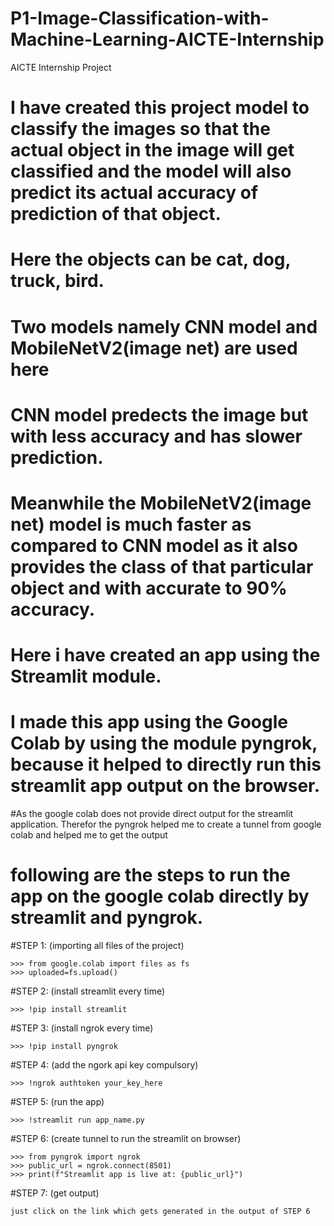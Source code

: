 # P1-Image-Classification-with-Machine-Learning-AICTE-Internship
AICTE Internship Project
# I have created this project model to classify the images so that the actual object in the image will get classified and the model will also predict its actual accuracy of prediction of that object. 

# Here the objects can be cat, dog, truck, bird.

# Two models namely CNN model and MobileNetV2(image net) are used here

# CNN model predects the image but with less accuracy and has slower prediction.
# Meanwhile the MobileNetV2(image net) model is much faster as compared to CNN model as it also provides the class of that particular object and with accurate to 90% accuracy.

# Here i have created an app using the Streamlit module.

# I made this app using the Google Colab by using the module pyngrok, because it helped to directly run this streamlit app output on the browser. 
#As the google colab does not provide direct output for the streamlit application. Therefor the pyngrok helped me to create a tunnel from google colab and helped me to get the output

# following are the steps to run the app on the google colab directly by streamlit and pyngrok.
#STEP 1:	(importing all files of the project)
	
	>>> from google.colab import files as fs
	>>> uploaded=fs.upload()

#STEP 2:	(install streamlit every time)

	>>> !pip install streamlit

#STEP 3:	(install ngrok every time)

	>>> !pip install pyngrok

#STEP 4: (add the ngork api key compulsory)

	>>> !ngrok authtoken your_key_here

#STEP 5: (run the app)

	>>> !streamlit run app_name.py

#STEP 6: (create tunnel to run the streamlit on browser)

	>>> from pyngrok import ngrok
	>>> public_url = ngrok.connect(8501)
	>>> print(f"Streamlit app is live at: {public_url}")

#STEP 7: (get output)

	just click on the link which gets generated in the output of STEP 6
